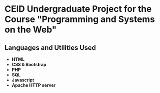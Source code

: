 # CEID Undergraduate Project for the Course "Programming and Systems on the Web"


<h2>Languages and Utilities Used</h2>

- <b>HTML</b>
- <b>CSS & Bootstrap</b>
- <b>PHP</b>
- <b>SQL</b>
- <b>Javascript</b>
- <b>Apache HTTP server</b>
